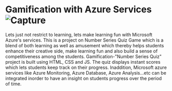# Gamification with Azure Services![Capture](https://user-images.githubusercontent.com/91478476/146674963-83147bcc-a7d6-4b18-b071-1cd499370c4f.JPG)

Lets just not restrict to learning, lets make learning fun with Microsoft Azure's services. This is a project on Number Series Quiz Game which is a blend of both learning as well as amusement which thereby helps students enhance their creative side, make learning fun and also build a sense of competitiveness among the students.
Gamification-"Number Series Quiz" project is built using HTML, CSS and JS. The quiz displays instant scores which lets students keep track on their progress. Inaddition, Microsoft azure services like Azure Monitoring, Azure Database, Azure Analysis...etc can be integrated inorder to have an insight on students progress over the period of time.

